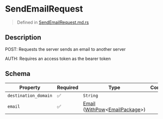 # SendEmailRequest
> Defined in [SendEmailRequest.md.rs](../../../../../interface/src/interface/routes/native/send_email.rs)

## Description
POST: Requests the server sends an email to another server

AUTH: Requires an access token as the bearer token

## Schema

| Property | Required | Type | Constraints |
| --- | --- | --- | --- |
| `destination_domain` | ✅ | `String` |     | 
| `email` | ✅ | [Email](../../../email/Email.md) ([WithPow](../../../pow/WithPow.md)\<[EmailPackage](../../../email/EmailPackage.md)\>) |     | 


